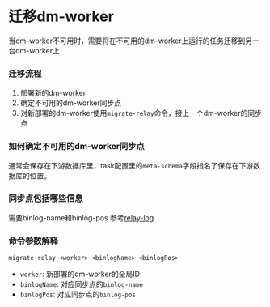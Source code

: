 迁移dm-worker
===

当dm-worker不可用时，需要将在不可用的dm-worker上运行的任务迁移到另一台dm-worker上

### 迁移流程
1. 部署新的dm-worker
2. 确定不可用的dm-worker同步点
2. 对新部署的dm-worker使用`migrate-relay`命令，接上一个dm-worker的同步点

### 如何确定不可用的dm-worker同步点
通常会保存在下游数据库里，task配置里的`meta-schema`字段指名了保存在下游数据库的位置。

### 同步点包括哪些信息
需要binlog-name和binlog-pos
参考[relay-log](../features/relay-log.md)

### 命令参数解释
`migrate-relay <worker> <binlogName> <binlogPos>`
- `worker`: 新部署的dm-worker的全局ID
- `binlogName`: 对应同步点的`binlog-name`
- `binlogPos`: 对应同步点的`binlog-pos`